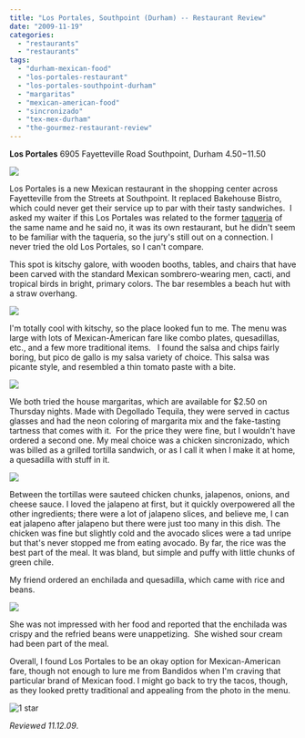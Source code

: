 ```yaml
---
title: "Los Portales, Southpoint (Durham) -- Restaurant Review"
date: "2009-11-19"
categories:
  - "restaurants"
  - "restaurants"
tags:
  - "durham-mexican-food"
  - "los-portales-restaurant"
  - "los-portales-southpoint-durham"
  - "margaritas"
  - "mexican-american-food"
  - "sincronizado"
  - "tex-mex-durham"
  - "the-gourmez-restaurant-review"
---
```


**Los Portales** 6905 Fayetteville Road Southpoint, Durham $4.50-$11.50

![](http://www.thegourmez.com/gourmez/photos/PIC-0145.jpg)

Los Portales is a new Mexican restaurant in the shopping center across Fayetteville from the Streets at Southpoint. It replaced Bakehouse Bistro, which could never get their service up to par with their tasty sandwiches.  I asked my waiter if this Los Portales was related to the former [taqueria](http://carpedurham.com/2008/09/25/los-portales/) of the same name and he said no, it was its own restaurant, but he didn't seem to be familiar with the taqueria, so the jury's still out on a connection. I never tried the old Los Portales, so I can't compare.

This spot is kitschy galore, with wooden booths, tables, and chairs that have been carved with the standard Mexican sombrero-wearing men, cacti, and tropical birds in bright, primary colors. The bar resembles a beach hut with a straw overhang.

![](http://www.thegourmez.com/gourmez/photos/PIC-0151.jpg)

I'm totally cool with kitschy, so the place looked fun to me. The menu was large with lots of Mexican-American fare like combo plates, quesadillas, etc., and a few more traditional items.   I found the salsa and chips fairly boring, but pico de gallo is my salsa variety of choice. This salsa was picante style, and resembled a thin tomato paste with a bite.

![](http://www.thegourmez.com/gourmez/photos/PIC-0147.jpg)

We both tried the house margaritas, which are available for $2.50 on Thursday nights. Made with Degollado Tequila, they were served in cactus glasses and had the neon coloring of margarita mix and the fake-tasting tartness that comes with it.  For the price they were fine, but I wouldn't have ordered a second one. My meal choice was a chicken sincronizado, which was billed as a grilled tortilla sandwich, or as I call it when I make it at home, a quesadilla with stuff in it.

![](http://www.thegourmez.com/gourmez/photos/PIC-0150.jpg)

Between the tortillas were sauteed chicken chunks, jalapenos, onions, and cheese sauce. I loved the jalapeno at first, but it quickly overpowered all the other ingredients; there were a lot of jalapeno slices, and believe me, I can eat jalapeno after jalapeno but there were just too many in this dish. The chicken was fine but slightly cold and the avocado slices were a tad unripe but that's never stopped me from eating avocado. By far, the rice was the best part of the meal. It was bland, but simple and puffy with little chunks of green chile.

My friend ordered an enchilada and quesadilla, which came with rice and beans.

![](http://www.thegourmez.com/gourmez/photos/PIC-0149.jpg)

She was not impressed with her food and reported that the enchilada was crispy and the refried beans were unappetizing.  She wished sour cream had been part of the meal.

Overall, I found Los Portales to be an okay option for Mexican-American fare, though not enough to lure me from Bandidos when I'm craving that particular brand of Mexican food. I might go back to try the tacos, though, as they looked pretty traditional and appealing from the photo in the menu.




<div class="caption">

![1 star](http://s3.amazonaws.com/thegourmez-wpmedia/2009/04/rating_olive1.gif "rating_olive1")</div>


_Reviewed 11.12.09_.
